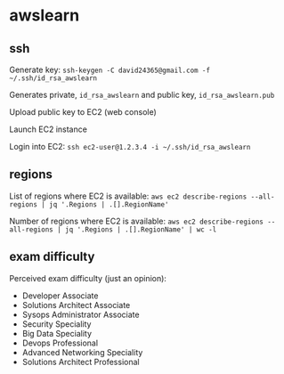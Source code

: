 # awslearn

## ssh

Generate key: `ssh-keygen -C david24365@gmail.com -f ~/.ssh/id_rsa_awslearn`

  Generates private, `id_rsa_awslearn` and public key, `id_rsa_awslearn.pub`
  
Upload public key to EC2 (web console)

Launch EC2 instance

Login into EC2: `ssh ec2-user@1.2.3.4 -i ~/.ssh/id_rsa_awslearn`

## regions

List of regions where EC2 is available: `aws ec2 describe-regions --all-regions | jq '.Regions | .[].RegionName'`

Number of regions where EC2 is available: `aws ec2 describe-regions --all-regions | jq '.Regions | .[].RegionName' | wc -l`

## exam difficulty

Perceived exam difficulty (just an opinion):
- Developer Associate
- Solutions Architect Associate
- Sysops Administrator Associate
- Security Speciality
- Big Data Speciality
- Devops Professional
- Advanced Networking Speciality
- Solutions Architect Professional
